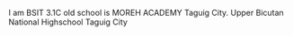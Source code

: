
I am BSIT 3.1C 
old school is MOREH ACADEMY Taguig City.
Upper Bicutan National Highschool Taguig City
